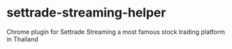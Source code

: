 # settrade-streaming-helper
Chrome plugin for Settrade Streaming a most famous stock trading platform in Thailand
